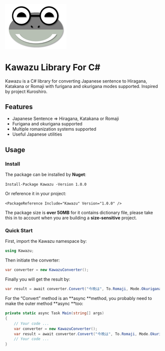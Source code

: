 <img src="README.assets/Kawazu.png" alt="Kawazu" width="200" />

# Kawazu Library For C#

Kawazu is a C# library for converting Japanese sentence to Hiragana, Katakana or Romaji with furigana and okurigana modes supported. Inspired by project Kuroshiro.

## Features

- Japanese Sentence => Hiragana, Katakana or Romaji
- Furigana and okurigana supported
- Multiple romanization systems supported
- Useful Japanese utilities

## Usage

### Install

The package can be installed by **Nuget**:

`Install-Package Kawazu -Version 1.0.0`

Or reference it in your project:

`<PackageReference Include="Kawazu" Version="1.0.0" />`

The package size is **over 50MB** for it contains dictionary file, please take this in to account when you are building a **size-sensitive** project.

### Quick Start

First, import the Kawazu namespace by:

```c#
using Kawazu;
```

Then initiate the converter:

```c#
var converter = new KawazuConverter();
```

Finally you will get the result by:

```c#
var result = await converter.Convert("今晩は", To.Romaji, Mode.Okurigana, RomajiSystem.Hepburn, "(", ")");
```

For the “Convert” method is an **async **method, you probably need to make the outer method **async **too:

```c#
private static async Task Main(string[] args)
{
    // Your code ...
    var converter = new KawazuConverter();
    var result = await converter.Convert("今晩は", To.Romaji, Mode.Okurigana, RomajiSystem.Hepburn, "(", ")");
    // Your code ...
}
```



